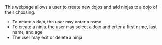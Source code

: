 This webpage allows a user to create new dojos and add ninjas to a dojo of their choosing. 
* To create a dojo, the user may enter a name 
* To create a ninja, the user may select a dojo and enter a first name, last name, and age 
* The user may edit or delete a ninja 
